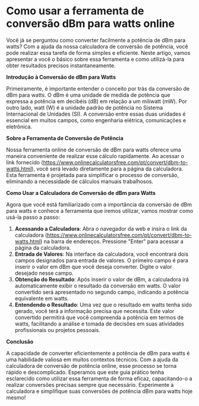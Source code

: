 Como usar a ferramenta de conversão dBm para watts online
=========================================================

Você já se perguntou como converter facilmente a potência de dBm para watts? Com a ajuda da nossa calculadora de conversão de potência, você pode realizar essa tarefa de forma simples e eficiente. Neste artigo, vamos apresentar a você o básico sobre essa ferramenta e como utilizá-la para obter resultados precisos instantaneamente.

**Introdução à Conversão de dBm para Watts**

Primeiramente, é importante entender o conceito por trás da conversão de dBm para watts. O dBm é uma unidade de medida de potência que expressa a potência em decibéis (dB) em relação a um miliwatt (mW). Por outro lado, watt (W) é a unidade padrão de potência no Sistema Internacional de Unidades (SI). A conversão entre essas duas unidades é essencial em muitos campos, como engenharia elétrica, comunicações e eletrônica.

**Sobre a Ferramenta de Conversão de Potência**

Nossa ferramenta online de conversão de dBm para watts oferece uma maneira conveniente de realizar esse cálculo rapidamente. Ao acessar o link fornecido (<https://www.onlinecalculatorsfree.com/pt/convert/dbm-to-watts.html>), você será levado diretamente para a página da calculadora. Esta ferramenta é projetada para simplificar o processo de conversão, eliminando a necessidade de cálculos manuais trabalhosos.

**Como Usar a Calculadora de Conversão de dBm para Watts**

Agora que você está familiarizado com a importância da conversão de dBm para watts e conhece a ferramenta que iremos utilizar, vamos mostrar como usá-la passo a passo:

1. **Acessando a Calculadora**: Abra o navegador da web e insira o link da calculadora (<https://www.onlinecalculatorsfree.com/pt/convert/dbm-to-watts.html>) na barra de endereços. Pressione "Enter" para acessar a página da calculadora.
2. **Entrada de Valores**: Na interface da calculadora, você encontrará dois campos designados para entrada de valores. O primeiro campo é para inserir o valor em dBm que você deseja converter. Digite o valor desejado nesse campo.
3. **Obtenção do Resultado**: Após inserir o valor de dBm, a calculadora irá automaticamente exibir o resultado da conversão em watts. O valor convertido será apresentado no segundo campo, indicando a potência equivalente em watts.
4. **Entendendo o Resultado**: Uma vez que o resultado em watts tenha sido gerado, você terá a informação precisa que necessita. Este valor convertido permitirá que você compreenda a potência em termos de watts, facilitando a análise e tomada de decisões em suas atividades profissionais ou projetos pessoais.

**Conclusão**

A capacidade de converter eficientemente a potência de dBm para watts é uma habilidade valiosa em muitos contextos técnicos. Com a ajuda da calculadora de conversão de potência online, esse processo se torna rápido e descomplicado. Esperamos que este guia prático tenha esclarecido como utilizar essa ferramenta de forma eficaz, capacitando-o a realizar conversões precisas sempre que necessário. Experimente a calculadora e simplifique suas conversões de potência dBm para watts hoje mesmo!
